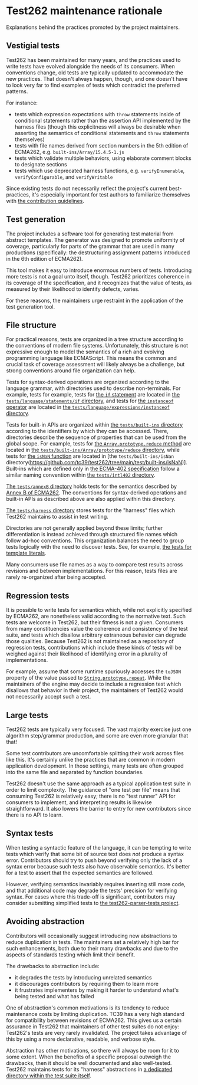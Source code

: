 # Test262 maintenance rationale

Explanations behind the practices promoted by the project maintainers.

## Vestigial tests

Test262 has been maintained for many years, and the practices used to write
tests have evolved alongside the needs of its consumers. When conventions
change, old tests are typically updated to accommodate the new practices. That
doesn't always happen, though, and one doesn't have to look very far to find
examples of tests which contradict the preferred patterns.

For instance:

- tests which expression expectations with `throw` statements inside of
  conditional statements rather than the assertion API implemented by the
  harness files (though this explicitness will always be desirable when
  asserting the semantics of conditional statements and `throw` statements
  themselves)
- tests with file names derived from section numbers in the 5th edition of
  ECMA262, e.g. `built-ins/Array/15.4.5-1.js`
- tests which validate multiple behaviors, using elaborate comment blocks to
  designate sections
- tests which use deprecated harness functions, e.g. `verifyEnumerable`,
  `verifyConfigurable`, and `verifyWritable`

Since existing tests do not necessarily reflect the project's current
best-practices, it's especially important for test authors to familiarize
themselves with [the contribution guidelines](CONTRIBUTING.md).

## Test generation

The project includes a software tool for generating test material from abstract
templates. The generator was designed to promote uniformity of coverage,
particularly for parts of the grammar that are used in many productions
(specifically: the destructuring assignment patterns introduced in the 6th
edition of ECMA262).

This tool makes it easy to introduce enormous numbers of tests. Introducing
more tests is not a goal unto itself, though. Test262 prioritizes coherence in
its coverage of the specification, and it recognizes that the value of tests,
as measured by their likelihood to identify defects, varies.

For these reasons, the maintainers urge restraint in the application of the
test generation tool.

## File structure

For practical reasons, tests are organized in a tree structure according to the
conventions of modern file systems. Unfortunately, this structure is not
expressive enough to model the semantics of a rich and evolving programming
language like ECMAScript. This means the common and crucial task of coverage
assessment will likely always be a challenge, but strong conventions around
file organization can help.

Tests for syntax-derived operations are organized according to the language
grammar, with directories used to describe non-terminals. For example, tests
for example, tests for [the `if`
statement](https://tc39.es/ecma262/#sec-if-statement) are located in [the
`tests/language/statements/if`
directory](https://github.com/tc39/test262/tree/main/test/language/statements/if),
and tests for [the `instanceof`
operator](https://tc39.es/ecma262/#sec-relational-operators) are located in
[the `tests/language/expressions/instanceof`
directory](https://github.com/tc39/test262/tree/main/test/language/expressions/instanceof).

Tests for built-in APIs are organized within [the `tests/built-ins`
directory](https://github.com/tc39/test262/tree/main/test/intl402) according to
the identifiers by which they can be accessed. There, directories describe the
sequence of properties that can be used from the global scope. For example,
tests for [the `Array.prototype.reduce`
method](https://tc39.es/ecma262/#sec-array.prototype.reduce) are located in
[the `tests/built-ins/Array/prototype/reduce`
directory](https://github.com/tc39/test262/tree/main/test/built-ins/Array/prototype/reduce),
while tests for [the `isNaN`
function](https://tc39.es/ecma262/#sec-isnan-number) are located in [the
`tests/built-ins/isNan`
directory(https://github.com/tc39/test262/tree/main/test/built-ins/isNaN)].
Built-ins which are defined only in [the ECMA-402
specification](https://tc39.es/ecma402/) follow a similar naming convention
within [the `tests/intl402`
directory](https://github.com/tc39/test262/tree/main/test/intl402).

[The `tests/annexB`
directory](https://github.com/tc39/test262/tree/main/test/annexB) holds tests
for the semantics described by [Annex B of
ECMA262](https://tc39.es/ecma262/#sec-additional-ecmascript-features-for-web-browsers).
The conventions for syntax-derived operations and built-in APIs as described
above are also applied within this directory.

[The `tests/harness`
directory](https://github.com/tc39/test262/tree/main/test/harness) stores tests
for the "harness" files which Test262 maintains to assist in test writing.

Directories are not generally applied beyond these limits; further
differentiation is instead achieved through structured file names which follow
ad-hoc conventions. This organization balances the need to group tests
logically with the need to discover tests. See, for example, [the tests for
template
literals](https://github.com/tc39/test262/tree/main/test/language/expressions/template-literal).

Many consumers use file names as a way to compare test results across revisions
and between implementations. For this reason, tests files are rarely
re-organized after being accepted.

## Regression tests

It is possible to write tests for semantics which, while not explicitly
specified by ECMA262, are nonetheless valid according to the normative text.
Such tests are welcome in Test262, but their fitness is not a given. Consumers
from many constituencies value the coherence and consistency of the test suite,
and tests which disallow arbitrary extraneous behavior can degrade those
qualities. Because Test262 is not maintained as a repository of regression
tests, contributions which include these kinds of tests will be weighed against
their likelihood of identifying error in a plurality of implementations.

For example, assume that some runtime spuriously accesses the `toJSON` property
of the value passed to
[`String.prototype.repeat`](https://tc39.es/ecma262/#sec-string.prototype.repeat).
While the maintainers of the engine may decide to include a regression test
which disallows that behavior in their project, the maintainers of Test262
would not necessarily accept such a test.

## Large tests

Test262 tests are typically very focused. The vast majority exercise just one
algorithm step/grammar production, and some are even more granular that that!

Some test contributors are uncomfortable splitting their work across files like
this. It's certainly unlike the practices that are common in modern application
development. In those settings, many tests are often grouped into the same file
and separated by function boundaries.

Test262 doesn't use the same approach as a typical application test suite in
order to limit complexity. The guidance of "one test per file" means that
consuming Test262 is relatively easy; there is no "test runner" API for
consumers to implement, and interpreting results is likewise straightforward.
It also lowers the barrier to entry for new contributors since there is no API
to learn.

## Syntax tests

When testing a syntactic feature of the language, it can be tempting to write
tests which verify that some bit of source text does *not* produce a syntax
error. Contributors should try to push beyond verifying only the lack of a
syntax error because such tests also have observable semantics. It's better for
a test to assert that the expected semantics are followed.

However, verifying semantics invariably requires inserting still more code, and
that additional code may degrade the tests' precision for verifying syntax. For
cases where this trade-off is significant, contributors may consider submitting
simplified tests to [the test262-parser-tests
project](https://github.com/tc39/test262-parser-tests).

## Avoiding abstraction

Contributors will occasionally suggest introducing new abstractions to reduce
duplication in tests. The maintainers set a relatively high bar for such
enhancements, both due to their many drawbacks and due to the aspects of
standards testing which limit their benefit.

The drawbacks to abstraction include:

- it degrades the tests by introducing unrelated semantics
- it discourages contributors by requiring them to learn more
- it frustrates implementers by making it harder to understand what's being
  tested and what has failed

One of abstraction's common motivations is its tendency to reduce maintenance
costs by limiting duplication. TC39 has a very high standard for compatibility
between revisions of ECMA262. This gives us a certain assurance in Test262 that
maintainers of other test suites do not enjoy: Test262's tests are very rarely
invalidated. The project takes advantage of this by using a more declarative,
readable, and verbose style.

Abstraction has other motivations, so there will always be room for it to some
extent. When the benefits of a specific proposal outweigh the drawbacks, then
it should be well documented and also well-tested. Test262 maintains tests for
its "harness" abstractions in [a dedicated directory within the test suite
itself](https://github.com/tc39/test262/tree/main/test/harness).
